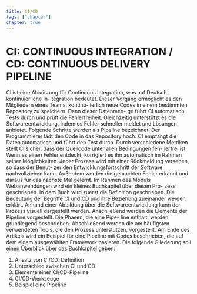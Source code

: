 ```yaml
---
title: CI/CD
tags: ["chapter"]
chapter: true
---
```


# CI: CONTINUOUS INTEGRATION / CD: CONTINUOUS DELIVERY PIPELINE


CI ist eine Abkürzung für Continuous Integration, was auf Deutsch kontinuierliche In-
tegration bedeutet. Dieser Vorgang ermöglicht es den Mitgliedern eines Teams, kontinu-
ierlich neue Codes in einem bestimmten Repository zu speichern. Dann dieser Datenmen-
ge führt CI automatisch Tests durch und prüft die Fehlerfreiheit. Gleichzeitig unterstützt
es die Softwareentwicklung, indem es Fehler schneller meldet und Lösungen anbietet.
Folgende Schritte werden als Pipeline bezeichnet: Der Programmierer lädt den Code in
das Repository hoch. CI empfängt die Daten automatisch und führt den Test durch. Durch
verschiedene Metriken stellt CI sicher, dass der Quellcode unter allen Bedingungen feh-
lerfrei ist. Wenn es einen Fehler entdeckt, korrigiert es ihn automatisch im Rahmen seiner
Möglichkeiten. Jeder Prozess wird mit einer Rückmeldung versehen, so dass der Benut-
zer den Entwicklungsfortschritt der Software nachvollziehen kann. Außerdem werden die
gemachten Fehler erkannt und daraus für das nächste Mal gelernt.
Im Rahmen des Moduls Webanwendungen wird ein kleines Buchkapitel über diesen Pro-
zess geschrieben. In dem Buch wird zuerst die Definition geschrieben. Die Bedeutung
der Begriffe CI und CD und ihre Beziehung zueinander werden erklärt. Anhand einer
Abbildung über die Softwareentwicklung kann der Prozess visuell dargestellt werden.
Anschließend werden die Elemente der Pipeline vorgestellt. Die Phasen, die eine Pipe-
line enthält, werden grundlegend beschrieben. Abschließend werden die am häufigsten
verwendeten Tools, die den Prozess unterstützen, vorgestellt. Am Ende des Artikels wird
ein Beispiel für eine Pipeline mit Codes beschrieben, die auf dem einem ausgewählten
Framework basieren. Die folgende Gliederung soll einen Überblick über das Buchkapitel
geben:

1. Ansatz von CI/CD: Definition
2. Unterschied zwischen CI und CD
3. Elemente einer CI/CD-Pipeline
4. CI/CD-Werkzeuge
5. Beispiel eine Pipeline